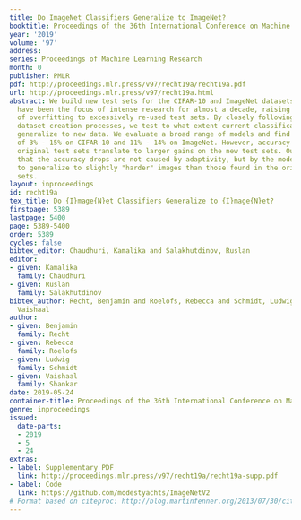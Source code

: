 ```yaml
---
title: Do ImageNet Classifiers Generalize to ImageNet?
booktitle: Proceedings of the 36th International Conference on Machine Learning
year: '2019'
volume: '97'
address: 
series: Proceedings of Machine Learning Research
month: 0
publisher: PMLR
pdf: http://proceedings.mlr.press/v97/recht19a/recht19a.pdf
url: http://proceedings.mlr.press/v97/recht19a.html
abstract: We build new test sets for the CIFAR-10 and ImageNet datasets. Both benchmarks
  have been the focus of intense research for almost a decade, raising the danger
  of overfitting to excessively re-used test sets. By closely following the original
  dataset creation processes, we test to what extent current classification models
  generalize to new data. We evaluate a broad range of models and find accuracy drops
  of 3% - 15% on CIFAR-10 and 11% - 14% on ImageNet. However, accuracy gains on the
  original test sets translate to larger gains on the new test sets. Our results suggest
  that the accuracy drops are not caused by adaptivity, but by the models’ inability
  to generalize to slightly "harder" images than those found in the original test
  sets.
layout: inproceedings
id: recht19a
tex_title: Do {I}mage{N}et Classifiers Generalize to {I}mage{N}et?
firstpage: 5389
lastpage: 5400
page: 5389-5400
order: 5389
cycles: false
bibtex_editor: Chaudhuri, Kamalika and Salakhutdinov, Ruslan
editor:
- given: Kamalika
  family: Chaudhuri
- given: Ruslan
  family: Salakhutdinov
bibtex_author: Recht, Benjamin and Roelofs, Rebecca and Schmidt, Ludwig and Shankar,
  Vaishaal
author:
- given: Benjamin
  family: Recht
- given: Rebecca
  family: Roelofs
- given: Ludwig
  family: Schmidt
- given: Vaishaal
  family: Shankar
date: 2019-05-24
container-title: Proceedings of the 36th International Conference on Machine Learning
genre: inproceedings
issued:
  date-parts:
  - 2019
  - 5
  - 24
extras:
- label: Supplementary PDF
  link: http://proceedings.mlr.press/v97/recht19a/recht19a-supp.pdf
- label: Code
  link: https://github.com/modestyachts/ImageNetV2
# Format based on citeproc: http://blog.martinfenner.org/2013/07/30/citeproc-yaml-for-bibliographies/
---
```


